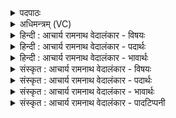 <details><summary>पदपाठः</summary>

आ꣢। उ꣣भे꣡इति꣣। सु꣣श्चन्द्र। सु। चन्द्र। विश्पते। द꣢र्वी꣢꣯इ꣡ति꣢। श्री꣣णीषे। आस꣡नि꣢। उ꣣त꣢। उ꣣। नः। उ꣣त्। पु꣣पूर्याः। उक्थे꣡षु꣢। श꣣वसः। पते। इ꣡ष꣢꣯म्। स्तो꣣तृ꣡भ्यः꣢। आ। भ꣣र। १०२४।
</details>

<details><summary>अधिमन्त्रम् (VC)</summary>

- अग्निः
- वसुश्रुत आत्रेयः
- पङ्क्तिः
- पञ्चमः
</details>

<details><summary>हिन्दी : आचार्य रामनाथ वेदालंकार - विषयः</summary>

अगले मन्त्र में शिष्य परमेश्वर से प्रार्थना कर रहे हैं।
</details>

<details><summary>हिन्दी : आचार्य रामनाथ वेदालंकार - पदार्थः</summary>

पदार्थान्वयभाषाः -  हे (सुश्चन्द्र) शुभ आह्लाद देनेवाले, (विश्पते) प्रजापालक अग्रनायक परमात्मन् ! आप (आसनि) खोले हुए मुख के तुल्य खाली स्थान में (उभे दर्वी) द्युलोक-पृथिवीलोक दोनों को (आश्रीणीषे) चारों ओर से परिपक्व करते हो। (उत उ) और,हे (शवसः पते) बल के अधीश्वर ! (उक्थेषु) प्रशंसित धर्म-कर्मों में (नः) हमें (उत्पुपूर्याः) पूर्ण करो। (स्तोतृभ्यः) हम स्तोताओं के लिए (इषम्) अभीष्ट गुण-कर्म-स्वभाव आदि (आभर) लाओ ॥३॥
</details>

<details><summary>हिन्दी : आचार्य रामनाथ वेदालंकार - भावार्थः</summary>

भावार्थभाषाः -  जैसे जगदीश्वर द्यावापृथिवी को परिपक्व और परिपूर्ण करता है,वैसे ही वह स्तोताओं को परिपक्व मतिवाला तथा धर्म-कर्म में पूर्ण करे ॥३॥
</details>

<details><summary>संस्कृत : आचार्य रामनाथ वेदालंकार - विषयः</summary>

अथ शिष्याः परमेश्वरं प्रार्थयन्ते।
</details>

<details><summary>संस्कृत : आचार्य रामनाथ वेदालंकार - पदार्थः</summary>

पदार्थान्वयभाषाः -  हे (सुश्चन्द्र) शुभाह्लादक, (विश्पते) प्रजापालक अग्ने अग्रणीः परमात्मन् ! त्वम् (आसनि) व्यादत्ते मुखे इव अवकाशस्थले (उभे दर्वी) उभे द्यावापृथिव्यौ।[दीर्येते प्रलयकाले ये ते दर्वी। दृ विदारणे धातोः ‘वृदृभ्यां विन्’। उ० ४।५४ इत्यनेन विन् प्रत्ययः। दर्व्यौ इति प्राप्ते पूर्वसवर्णदीर्घः।] (आश्रीणीषे) समन्ततः परिपक्वे करोषि। (उत उ)अपि च हे (शवसः पते) बलस्य अधीश्वर ! (उक्थेषु) प्रशंसितेषु धर्म्येषु कर्मसु२(नः) अस्मान् (उत्पुपूर्याः) पूर्णान् कुर्याः।[पॄ पालनपूरणयोः,जुहोत्यादिः,लिङ्।] (स्तोतृभ्यः) स्तावकेभ्यः अस्मभ्यम् (इषम्) अभीष्टं गुणकर्मस्वभावादिकम् (आ भर) आहर ॥३॥३
</details>

<details><summary>संस्कृत : आचार्य रामनाथ वेदालंकार - भावार्थः</summary>

भावार्थभाषाः -  यथा जगदीश्वरो द्यावापृथिव्यौ परिपक्वे परिपूर्णे च करोति तथैव स स्तोतॄन् परिपक्वमतीन् धर्मकर्मसु पूर्णांश्च कुर्यात् ॥३॥
</details>

<details><summary>संस्कृत : आचार्य रामनाथ वेदालंकार - पादटिप्पनी</summary>

टिप्पणी:   १. ऋ० ५।६।९, ‘उ॒भे सु॑श्चन्द्र स॒र्पिषो॒’ इति प्रथमः पादः। २. द्रष्टव्यम् ऋ० ५।६।९ दयानन्दभाष्यम्। ३. ऋग्भाष्ये दयानन्दर्षिर्मन्त्रमिमं ‘यो राजा सैन्यस्य भोजनप्रबन्धमुत्तममारोग्याय वैद्यान् रक्षति स एव प्रशंसितो भूत्वा राज्यं वर्धयति’ इति विषये व्याख्यातवान्।
</details>